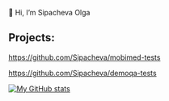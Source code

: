 👋 Hi, I’m Sipacheva Olga

## Projects:

https://github.com/Sipacheva/mobimed-tests

https://github.com/Sipacheva/demoqa-tests


[![My GitHub stats](https://github-readme-stats.vercel.app/api?username=Sipacheva)](https://github.com/Sipacheva/github-readme-stats&show_icons=true&theme=radical)



<!---
Sipacheva/Sipacheva is a ✨ special ✨ repository because its `README.md` (this file) appears on your GitHub profile.
You can click the Preview link to take a look at your changes.
--->
